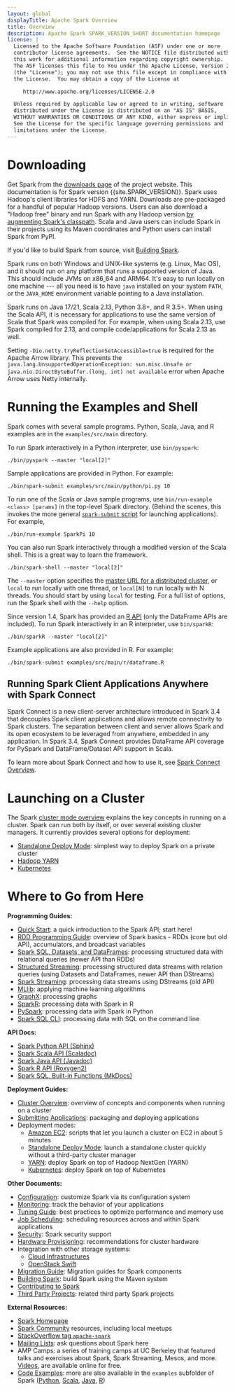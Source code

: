 ```yaml
---
layout: global
displayTitle: Apache Spark Overview
title: Overview
description: Apache Spark SPARK_VERSION_SHORT documentation homepage
license: |
  Licensed to the Apache Software Foundation (ASF) under one or more
  contributor license agreements.  See the NOTICE file distributed with
  this work for additional information regarding copyright ownership.
  The ASF licenses this file to You under the Apache License, Version 2.0
  (the "License"); you may not use this file except in compliance with
  the License.  You may obtain a copy of the License at

     http://www.apache.org/licenses/LICENSE-2.0

  Unless required by applicable law or agreed to in writing, software
  distributed under the License is distributed on an "AS IS" BASIS,
  WITHOUT WARRANTIES OR CONDITIONS OF ANY KIND, either express or implied.
  See the License for the specific language governing permissions and
  limitations under the License.
---
```


# Downloading

Get Spark from the [downloads page](https://spark.apache.org/downloads.html) of the project website. This documentation is for Spark version {{site.SPARK_VERSION}}. Spark uses Hadoop's client libraries for HDFS and YARN. Downloads are pre-packaged for a handful of popular Hadoop versions.
Users can also download a "Hadoop free" binary and run Spark with any Hadoop version
[by augmenting Spark's classpath](hadoop-provided.html).
Scala and Java users can include Spark in their projects using its Maven coordinates and Python users can install Spark from PyPI.

If you'd like to build Spark from
source, visit [Building Spark](building-spark.html).

Spark runs on both Windows and UNIX-like systems (e.g. Linux, Mac OS), and it should run on any platform that runs a supported version of Java. This should include JVMs on x86_64 and ARM64. It's easy to run locally on one machine --- all you need is to have `java` installed on your system `PATH`, or the `JAVA_HOME` environment variable pointing to a Java installation.

Spark runs on Java 17/21, Scala 2.13, Python 3.8+, and R 3.5+.
When using the Scala API, it is necessary for applications to use the same version of Scala that Spark was compiled for.
For example, when using Scala 2.13, use Spark compiled for 2.13, and compile code/applications for Scala 2.13 as well.

Setting `-Dio.netty.tryReflectionSetAccessible=true` is required for the Apache Arrow library. This prevents the `java.lang.UnsupportedOperationException: sun.misc.Unsafe or java.nio.DirectByteBuffer.(long, int) not available` error when Apache Arrow uses Netty internally.

# Running the Examples and Shell

Spark comes with several sample programs. Python, Scala, Java, and R examples are in the
`examples/src/main` directory.

To run Spark interactively in a Python interpreter, use
`bin/pyspark`:

    ./bin/pyspark --master "local[2]"

Sample applications are provided in Python. For example:

    ./bin/spark-submit examples/src/main/python/pi.py 10

To run one of the Scala or Java sample programs, use
`bin/run-example <class> [params]` in the top-level Spark directory. (Behind the scenes, this
invokes the more general
[`spark-submit` script](submitting-applications.html) for
launching applications). For example,

    ./bin/run-example SparkPi 10

You can also run Spark interactively through a modified version of the Scala shell. This is a
great way to learn the framework.

    ./bin/spark-shell --master "local[2]"

The `--master` option specifies the
[master URL for a distributed cluster](submitting-applications.html#master-urls), or `local` to run
locally with one thread, or `local[N]` to run locally with N threads. You should start by using
`local` for testing. For a full list of options, run the Spark shell with the `--help` option.

Since version 1.4, Spark has provided an [R API](sparkr.html) (only the DataFrame APIs are included).
To run Spark interactively in an R interpreter, use `bin/sparkR`:

    ./bin/sparkR --master "local[2]"

Example applications are also provided in R. For example:

    ./bin/spark-submit examples/src/main/r/dataframe.R

## Running Spark Client Applications Anywhere with Spark Connect

Spark Connect is a new client-server architecture introduced in Spark 3.4 that decouples Spark
client applications and allows remote connectivity to Spark clusters. The separation between
client and server allows Spark and its open ecosystem to be leveraged from anywhere, embedded
in any application. In Spark 3.4, Spark Connect provides DataFrame API coverage for PySpark and
DataFrame/Dataset API support in Scala.

To learn more about Spark Connect and how to use it, see [Spark Connect Overview](spark-connect-overview.html).

# Launching on a Cluster

The Spark [cluster mode overview](cluster-overview.html) explains the key concepts in running on a cluster.
Spark can run both by itself, or over several existing cluster managers. It currently provides several
options for deployment:

- [Standalone Deploy Mode](spark-standalone.html): simplest way to deploy Spark on a private cluster
- [Hadoop YARN](running-on-yarn.html)
- [Kubernetes](running-on-kubernetes.html)

# Where to Go from Here

**Programming Guides:**

- [Quick Start](quick-start.html): a quick introduction to the Spark API; start here!
- [RDD Programming Guide](rdd-programming-guide.html): overview of Spark basics - RDDs (core but old API), accumulators, and broadcast variables
- [Spark SQL, Datasets, and DataFrames](sql-programming-guide.html): processing structured data with relational queries (newer API than RDDs)
- [Structured Streaming](ss-manual.html): processing structured data streams with relation queries (using Datasets and DataFrames, newer API than DStreams)
- [Spark Streaming](streaming-programming-guide.html): processing data streams using DStreams (old API)
- [MLlib](ml-guide.html): applying machine learning algorithms
- [GraphX](graphx-programming-guide.html): processing graphs
- [SparkR](sparkr.html): processing data with Spark in R
- [PySpark](api/python/getting_started/index.html): processing data with Spark in Python
- [Spark SQL CLI](sql-distributed-sql-engine-spark-sql-cli.html): processing data with SQL on the command line

**API Docs:**

- [Spark Python API (Sphinx)](api/python/index.html)
- [Spark Scala API (Scaladoc)](api/scala/org/apache/spark/index.html)
- [Spark Java API (Javadoc)](api/java/index.html)
- [Spark R API (Roxygen2)](api/R/index.html)
- [Spark SQL, Built-in Functions (MkDocs)](api/sql/index.html)

**Deployment Guides:**

- [Cluster Overview](cluster-overview.html): overview of concepts and components when running on a cluster
- [Submitting Applications](submitting-applications.html): packaging and deploying applications
- Deployment modes:
  - [Amazon EC2](https://github.com/amplab/spark-ec2): scripts that let you launch a cluster on EC2 in about 5 minutes
  - [Standalone Deploy Mode](spark-standalone.html): launch a standalone cluster quickly without a third-party cluster manager
  - [YARN](running-on-yarn.html): deploy Spark on top of Hadoop NextGen (YARN)
  - [Kubernetes](running-on-kubernetes.html): deploy Spark on top of Kubernetes

**Other Documents:**

- [Configuration](configuration.html): customize Spark via its configuration system
- [Monitoring](monitoring.html): track the behavior of your applications
- [Tuning Guide](tuning.html): best practices to optimize performance and memory use
- [Job Scheduling](job-scheduling.html): scheduling resources across and within Spark applications
- [Security](security.html): Spark security support
- [Hardware Provisioning](hardware-provisioning.html): recommendations for cluster hardware
- Integration with other storage systems:
  - [Cloud Infrastructures](cloud-integration.html)
  - [OpenStack Swift](storage-openstack-swift.html)
- [Migration Guide](migration-guide.html): Migration guides for Spark components
- [Building Spark](building-spark.html): build Spark using the Maven system
- [Contributing to Spark](https://spark.apache.org/contributing.html)
- [Third Party Projects](https://spark.apache.org/third-party-projects.html): related third party Spark projects

**External Resources:**

- [Spark Homepage](https://spark.apache.org)
- [Spark Community](https://spark.apache.org/community.html) resources, including local meetups
- [StackOverflow tag `apache-spark`](http://stackoverflow.com/questions/tagged/apache-spark)
- [Mailing Lists](https://spark.apache.org/mailing-lists.html): ask questions about Spark here
- AMP Camps: a series of training camps at UC Berkeley that featured talks and
  exercises about Spark, Spark Streaming, Mesos, and more. [Videos](https://www.youtube.com/user/BerkeleyAMPLab/search?query=amp%20camp),
  are available online for free.
- [Code Examples](https://spark.apache.org/examples.html): more are also available in the `examples` subfolder of Spark ([Python]({{site.SPARK_GITHUB_URL}}/tree/master/examples/src/main/python),
  [Scala]({{site.SPARK_GITHUB_URL}}/tree/master/examples/src/main/scala/org/apache/spark/examples),
  [Java]({{site.SPARK_GITHUB_URL}}/tree/master/examples/src/main/java/org/apache/spark/examples),
  [R]({{site.SPARK_GITHUB_URL}}/tree/master/examples/src/main/r))
